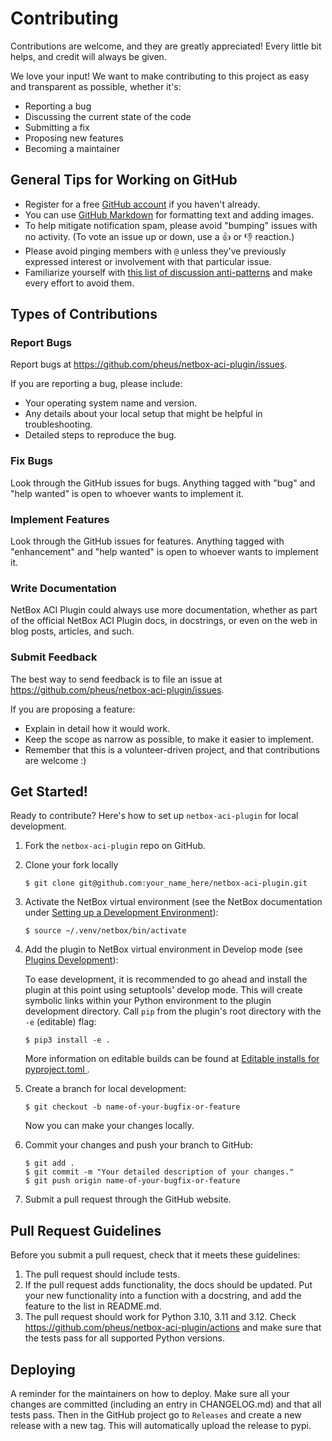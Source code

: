 # Contributing

Contributions are welcome, and they are greatly appreciated! Every little bit
helps, and credit will always be given.

We love your input!
We want to make contributing to this project as easy and
transparent as possible, whether it's:

- Reporting a bug
- Discussing the current state of the code
- Submitting a fix
- Proposing new features
- Becoming a maintainer

## General Tips for Working on GitHub

* Register for a free [GitHub account](https://github.com/signup) if you haven't already.
* You can use [GitHub Markdown](https://docs.github.com/en/get-started/writing-on-github/getting-started-with-writing-and-formatting-on-github/basic-writing-and-formatting-syntax) for formatting text and adding images.
* To help mitigate notification spam, please avoid "bumping" issues with no
  activity.
  (To vote an issue up or down, use a :thumbsup: or :thumbsdown: reaction.)
* Please avoid pinging members with `@` unless they've previously expressed
  interest or involvement with that particular issue.
* Familiarize yourself with [this list of discussion anti-patterns](https://github.com/bradfitz/issue-tracker-behaviors)
  and make every effort to avoid them.

## Types of Contributions

### Report Bugs

Report bugs at https://github.com/pheus/netbox-aci-plugin/issues.

If you are reporting a bug, please include:

* Your operating system name and version.
* Any details about your local setup that might be helpful in troubleshooting.
* Detailed steps to reproduce the bug.

### Fix Bugs

Look through the GitHub issues for bugs. Anything tagged with "bug" and "help
wanted" is open to whoever wants to implement it.

### Implement Features

Look through the GitHub issues for features. Anything tagged with "enhancement"
and "help wanted" is open to whoever wants to implement it.

### Write Documentation

NetBox ACI Plugin could always use more documentation, whether as part of the
official NetBox ACI Plugin docs, in docstrings, or even on the web in blog posts,
articles, and such.

### Submit Feedback

The best way to send feedback is to file an issue at
https://github.com/pheus/netbox-aci-plugin/issues.

If you are proposing a feature:

* Explain in detail how it would work.
* Keep the scope as narrow as possible, to make it easier to implement.
* Remember that this is a volunteer-driven project, and that contributions
  are welcome :)

## Get Started!

Ready to contribute?
Here's how to set up `netbox-aci-plugin` for local development.

1. Fork the `netbox-aci-plugin` repo on GitHub.
2. Clone your fork locally

    ```
    $ git clone git@github.com:your_name_here/netbox-aci-plugin.git
    ```

3. Activate the NetBox virtual environment (see the NetBox documentation under
   [Setting up a Development Environment](https://docs.netbox.dev/en/stable/development/getting-started/)):

    ```
    $ source ~/.venv/netbox/bin/activate
    ```

4. Add the plugin to NetBox virtual environment in Develop mode
   (see [Plugins Development](https://docs.netbox.dev/en/stable/plugins/development/)):

    To ease development, it is recommended to go ahead and install the plugin
    at this point using setuptools' develop mode.
   This will create symbolic
    links within your Python environment to the plugin development directory.
    Call `pip` from the plugin's root directory with the `-e` (editable) flag:

    ```
    $ pip3 install -e .
    ```

    More information on editable builds can be found at
    [Editable installs for pyproject.toml ](https://peps.python.org/pep-0660/).

5. Create a branch for local development:

    ```
    $ git checkout -b name-of-your-bugfix-or-feature
    ```

    Now you can make your changes locally.

6. Commit your changes and push your branch to GitHub:

    ```
    $ git add .
    $ git commit -m "Your detailed description of your changes."
    $ git push origin name-of-your-bugfix-or-feature
    ```

7. Submit a pull request through the GitHub website.

## Pull Request Guidelines

Before you submit a pull request, check that it meets these guidelines:

1. The pull request should include tests.
2. If the pull request adds functionality, the docs should be updated. Put
   your new functionality into a function with a docstring, and add the
   feature to the list in README.md.
3. The pull request should work for Python 3.10, 3.11 and 3.12.
   Check
   https://github.com/pheus/netbox-aci-plugin/actions
   and make sure that the tests pass for all supported Python versions.

## Deploying

A reminder for the maintainers on how to deploy.
Make sure all your changes are committed (including an entry in CHANGELOG.md)
and that all tests pass.
Then in the GitHub project go to `Releases` and create a new release with a new
tag.
This will automatically upload the release to pypi.
